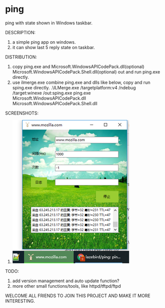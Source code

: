 # ping
ping with state shown in Windows taskbar.

DESCRIPTION:
1. a simple ping app on windows.
2. it can show last 5 reply state on taskbar.

DISTRIBUTION:
1. copy ping.exe and Microsoft.WindowsAPICodePack.dll(optional) Microsoft.WindowsAPICodePack.Shell.dll(optional) out and run ping.exe directly.
2. use ilmerge.exe combine ping.exe and dlls like below, copy and run sping.exe directly.
	.\ILMerge.exe /targetplatform:v4 /ndebug /target:winexe  /out:sping.exe ping.exe  Microsoft.WindowsAPICodePack.dll Microsoft.WindowsAPICodePack.Shell.dll

SCREENSHOTS:
1. ![Alt ?](./Screenshots.PNG)  

TODO:
1. add version management and auto update function?
2. more other small functions/tools, like httpd/tftpd/ftpd

WELCOME ALL FRIENDS TO JOIN THIS PROJECT AND MAKE IT MORE INTERESTING.

